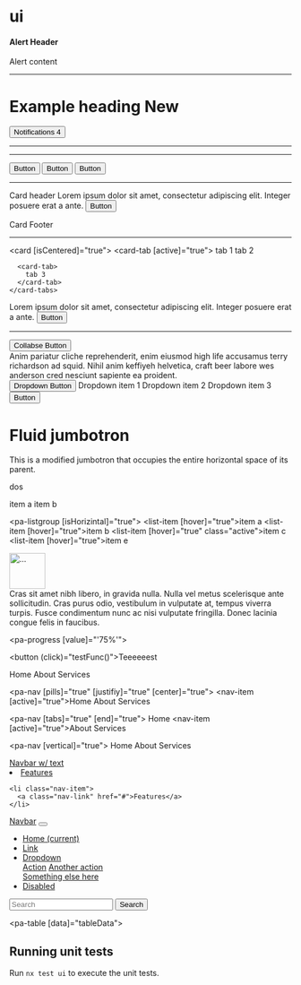 # ui

<!-- Alert -->
<div alertColor="danger">
  <h4 class="alert-heading">Alert Header</h4>
  Alert content
</div>

<hr />
<!-- Badge -->
<h1>Example heading <badge color="danger">New</badge></h1>
<button type="button" class="btn btn-primary">
  Notifications <badge color="light">4</badge>
</button>

<hr />
<!-- Breadcrumb -->
<breadcrumb [links]="links"></breadcrumb>

<hr />
<!-- Button and button group -->
<pa-pos-button-group>
  <button btnColor="success" btnSize="large">
    Button
  </button>
  <button btnColor="success" btnState="active" btnSize="large">
    Button
  </button>
  <button btnColor="success" btnState="null" btnSize="large">
    Button
  </button>
</pa-pos-button-group>

<hr />
<!-- Card -->
<card>
  <card-header>Card header</card-header>

  <card-body>
    <card-text
      >Lorem ipsum dolor sit amet, consectetur adipiscing elit. Integer posuere
      erat a ante.
    </card-text>
    <button btnColor="primary" btnSize="small">
      Button
    </button>
  </card-body>

<card-footer>Card Footer</card-footer>
</card>

<hr />

<!-- <mat-tab-group>
  <mat-tab *ngFor="let tab of dynamicTabs" label="{{ tab.label }}">
    <ng-container *ngComponentOutlet="tab.component"> </ng-container>
  </mat-tab>
</mat-tab-group> -->

<card [isCentered]="true">
<card-header>
<card-tabs>
<card-tab [active]="true">
tab 1
</card-tab>
<card-tab>
tab 2
</card-tab>

      <card-tab>
        tab 3
      </card-tab>
    </card-tabs>

  </card-header>
  <card-body>
    <card-text
      >Lorem ipsum dolor sit amet, consectetur adipiscing elit. Integer posuere
      erat a ante.
    </card-text>
    <button btnColor="primary" btnSize="small">
      Button
    </button>
  </card-body>
</card>
<hr />

<!-- Button collabse -->
<div collabse>
  <button collabse-btn btnColor="success" btnSize="medium">
    Collabse Button
  </button>

  <div collabse-content>
    Anim pariatur cliche reprehenderit, enim eiusmod high life accusamus terry
    richardson ad squid. Nihil anim keffiyeh helvetica, craft beer labore wes
    anderson cred nesciunt sapiente ea proident.
  </div>
</div>

<!-- Button dropdown -->
<dropdown>
  <button dropdown-btn btnColor="primary" btnSize="medium">
    Dropdown Button
  </button>
  <dropdown-item dropdown-item> Dropdown item 1 </dropdown-item>
  <dropdown-item dropdown-item> Dropdown item 2 </dropdown-item>
  <dropdown-item dropdown-item> Dropdown item 3 </dropdown-item>
</dropdown>
<!--  -->
<!-- input -->
<pa-input
  [placeholder]="'Enter ur name'"
  [id]="'nasme'"
  [leftLabel]="'Name'"
  [formControl]="testInput"
  [helpText]="
    '  Your password spaces, special dasdasdas gfdhfgh fghgfhfgh fghfghfg characters, or emoji.'
  "
></pa-input>
<!--  -->
<!-- select -->
<pa-select
  [displayValue]="'name'"
  [arrayList]="testArray"
  [leftLabel]="'Name'"
  (selectionChange)="selectItem($event)"
></pa-select>
<!--  -->
<!-- checkbox and radio button -->
<pa-checkbox
  [formControl]="testInput2"
  id="che"
  name="name"
  value="myValue"
  label="name"
  type="radio"
></pa-checkbox>
<pa-checkbox
  [formControl]="testInput2"
  id="che"
  name="name"
  value="myValue2"
  label="name"
  type="checkbox"
></pa-checkbox>
<!--  -->

<!-- pa input group -->
<pa-input-group>
  <pa-input
    [placeholder]="'Enter ur name'"
    [id]="'name'"
    [formControl]="testInput"
  ></pa-input>
  <button btnColor="outlineDanger">
    Button
  </button>
</pa-input-group>
<!--  -->

<!-- jumbotron  -->
<div class="jumbotron jumbotron-fluid">
  <div class="container">
    <h1 class="display-4">Fluid jumbotron</h1>
    <p class="lead">
      This is a modified jumbotron that occupies the entire horizontal space of
      its parent.
    </p>
  </div>
</div>

<pa-jumbotron>dos</pa-jumbotron>

<!--  -->

<!-- list group -->
<pa-listgroup>
  <list-item class="active">item a</list-item>
  <list-item>item b</list-item>
</pa-listgroup>

<pa-listgroup [isHorizintal]="true">
<list-item [hover]="true">item a</list-item>
<list-item [hover]="true">item b</list-item>
<list-item [hover]="true" class="active">item c</list-item>
<list-item [hover]="true">item e</list-item>
</pa-listgroup>

<!--  -->
<!-- Media object -->
<pa-media-object>
  <img src="./assets/img.jpg" height="64" width="64" class="mr-3" alt="..." />

  <div class="media-body">
    Cras sit amet nibh libero, in gravida nulla. Nulla vel metus scelerisque
    ante sollicitudin. Cras purus odio, vestibulum in vulputate at, tempus
    viverra turpis. Fusce condimentum nunc ac nisi vulputate fringilla. Donec
    lacinia congue felis in faucibus.
  </div>
</pa-media-object>

<!--  -->
<!-- progress bar -->

<pa-progress [value]="'75%'"></pa-progress>

<!--  -->

<button (click)="testFunc()">Teeeeeest</button>

<!-- nav -->

<pa-nav>
  <nav-item>Home</nav-item>
  <nav-item>About</nav-item>
  <nav-item>Services</nav-item>
</pa-nav>

<pa-nav [pills]="true" [justifiy]="true" [center]="true">
<nav-item [active]="true">Home</nav-item>
<nav-item>About</nav-item>
<nav-item>Services</nav-item>
</pa-nav>

<pa-nav [tabs]="true" [end]="true">
<nav-item>Home</nav-item>
<nav-item [active]="true">About</nav-item>
<nav-item>Services</nav-item>
</pa-nav>

<pa-nav [vertical]="true">
<nav-item>Home</nav-item>
<nav-item>About</nav-item>
<nav-item>Services</nav-item>
</pa-nav>

<!--  -->

<nav navbar [navbarDark]="true" [bgColor]="'black'">
  <a class="navbar-brand" href="#">Navbar w/ text</a>
  <navbar-items>
    <li class="nav-item">
      <a class="nav-link" href="#">Features</a>
    </li>

    <li class="nav-item">
      <a class="nav-link" href="#">Features</a>
    </li>

  </navbar-items>
</nav>

<nav class="navbar navbar-light bg-light">
  <a class="navbar-brand" href="#">Navbar</a>
  <button
    class="navbar-toggler"
    type="button"
    data-toggle="collapse"
    data-target="#navbarSupportedContent"
    aria-controls="navbarSupportedContent"
    aria-expanded="false"
    aria-label="Toggle navigation"
  >
    <span class="navbar-toggler-icon"></span>
  </button>

  <div class="collapse navbar-collapse" id="navbarSupportedContent">
    <ul class="navbar-nav mr-auto">
      <li class="nav-item active">
        <a class="nav-link" href="#"
          >Home <span class="sr-only">(current)</span></a
        >
      </li>
      <li class="nav-item">
        <a class="nav-link" href="#">Link</a>
      </li>
      <li class="nav-item dropdown">
        <a
          class="nav-link dropdown-toggle"
          href="#"
          id="navbarDropdown"
          role="button"
          data-toggle="dropdown"
          aria-haspopup="true"
          aria-expanded="false"
        >
          Dropdown
        </a>
        <div class="dropdown-menu" aria-labelledby="navbarDropdown">
          <a class="dropdown-item" href="#">Action</a>
          <a class="dropdown-item" href="#">Another action</a>
          <div class="dropdown-divider"></div>
          <a class="dropdown-item" href="#">Something else here</a>
        </div>
      </li>
      <li class="nav-item">
        <a class="nav-link disabled" href="#" tabindex="-1" aria-disabled="true"
          >Disabled</a
        >
      </li>
    </ul>
    <form class="form-inline my-2 my-lg-0">
      <input
        class="form-control mr-sm-2"
        type="search"
        placeholder="Search"
        aria-label="Search"
      />
      <button class="btn btn-outline-success my-2 my-sm-0" type="submit">
        Search
      </button>
    </form>
  </div>
</nav>

<!-- table -->

<pa-table [data]="tableData">

  <div paTableColumn [header]="'id'" key="id"></div>
  <div paTableColumn [header]="'name'" key="name"></div>
  <div paTableColumn [header]="'class'" key="class"></div>
  <div paTableColumn [header]="'section'" key="section"></div>
</pa-table>

<!--  -->

## Running unit tests

Run `nx test ui` to execute the unit tests.
